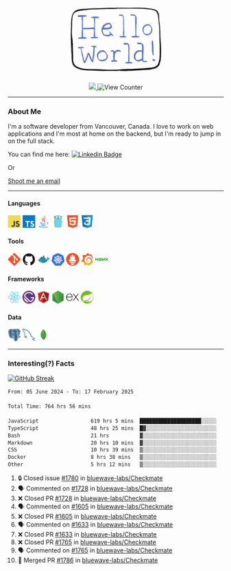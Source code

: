 <div align="center">
    <img src="./img/hello_world.webp" height="200px" width="">
    <div>
        <a href="https://www.linkedin.com/in/ajhollid">
            <img src="https://img.shields.io/badge/LinkedIn-blue"/>
        </a>
        <img src="https://komarev.com/ghpvc/?username=ajhollid&color=yellow" alt="View Counter">
    </div>
</div>

---

### About Me

I'm a software developer from Vancouver, Canada. I love to work on web applications and I'm most at home on the backend, but I'm ready to jump in on the full stack.

You can find me here: [![Linkedin Badge](https://img.shields.io/badge/-ajhollid-blue?style=flat&logo=Linkedin&logoColor=white)](https://www.linkedin.com/in/ajhollid)

Or

[Shoot me an email](mailto:ajhollid@gmail.com)

---

#### Languages

<div>
    <img src="./img/devicons/javascript-original.svg" width=30 height=30 alt="JavaScript">
    <img src="/img/devicons/typescript-original.svg" width=30 height=30 alt="TypeScript">
    <img src="./img/devicons/java-original.svg" width=30 height=30 alt="Java">
    <img src="./img/devicons/go-original.svg" width=30 height=30 alt="Golang">
    <img src="./img/devicons/html5-original.svg" width=30 height=30 alt="HTML 5">
    <img src="./img/devicons/css3-original.svg" width=30 height=30 alt="CSS 3">
</div>

#### Tools

<div>
    <img src="./img/devicons/git-original.svg" width=30 height=30 alt="Git">
    <img src="./img/devicons/github-original.svg" width=30 height=30 alt="Github">
    <img src="./img/devicons/docker-original.svg" width=30 
    height=30 alt="Docker">
    <img src="./img/devicons/kubernetes-original.svg" width=30 height=30 alt="K8">
    <img src="./img/devicons/prometheus-original.svg" width=30 height=30 alt="Prometheus">
    <img src="./img/devicons/grafana-original.svg" width=30 height=30 alt="Grafana">
    <img src="./img/devicons/nginx-original.svg" width=30 height=30 alt="Nginx">
</div>

#### Frameworks

<div>
    <img src="./img/devicons/react-original.svg" width=30 height=30 alt="React">
    <img src="./img/devicons/gatsby-original.svg" width=30 height=30 alt="Gatsby">
    <img src="./img/devicons/angularjs-original.svg" width=30 height=30 alt="AngularJS">
    <img src="./img/devicons/nodejs-original.svg" width=30 height=30 alt="NodeJS">
    <img src="./img/devicons/express-original.svg" width=30 height=30 alt="Express">
    <img src="./img/devicons/spring-original.svg" width=30 height=30 alt="Spring">
</div>

#### Data

<div>
    <img src="./img/devicons/postgresql-original.svg" width=30 height=30 alt="Postgresql">
    <img src="./img/devicons/mysql-original.svg" width=30 height=30 alt="Mysql">
    <img src="./img/devicons/mongodb-original.svg" width=30 height=30 alt="MongoDB">
</div>

---

### Interesting(?) Facts

[![GitHub Streak](http://github-readme-streak-stats.herokuapp.com?user=ajhollid)](https://git.io/streak-stats)

 <!--START_SECTION:waka-->

```txt
From: 05 June 2024 - To: 17 February 2025

Total Time: 764 hrs 56 mins

JavaScript                 619 hrs 5 mins  ████████████████████░░░░░   80.39 %
TypeScript                 48 hrs 25 mins  █▓░░░░░░░░░░░░░░░░░░░░░░░   06.29 %
Bash                       21 hrs          ▓░░░░░░░░░░░░░░░░░░░░░░░░   02.73 %
Markdown                   20 hrs 10 mins  ▓░░░░░░░░░░░░░░░░░░░░░░░░   02.62 %
CSS                        10 hrs 39 mins  ▒░░░░░░░░░░░░░░░░░░░░░░░░   01.38 %
Docker                     8 hrs 38 mins   ▒░░░░░░░░░░░░░░░░░░░░░░░░   01.12 %
Other                      5 hrs 12 mins   ▒░░░░░░░░░░░░░░░░░░░░░░░░   00.68 %
```

<!--END_SECTION:waka-->


<!--START_SECTION:activity-->
1. 🔒 Closed issue [#1780](https://github.com/bluewave-labs/Checkmate/issues/1780) in [bluewave-labs/Checkmate](https://github.com/bluewave-labs/Checkmate)
2. 🗣 Commented on [#1728](https://github.com/bluewave-labs/Checkmate/pull/1728#issuecomment-2666571805) in [bluewave-labs/Checkmate](https://github.com/bluewave-labs/Checkmate)
3. ❌ Closed PR [#1728](https://github.com/bluewave-labs/Checkmate/pull/1728) in [bluewave-labs/Checkmate](https://github.com/bluewave-labs/Checkmate)
4. 🗣 Commented on [#1605](https://github.com/bluewave-labs/Checkmate/pull/1605#issuecomment-2666569729) in [bluewave-labs/Checkmate](https://github.com/bluewave-labs/Checkmate)
5. ❌ Closed PR [#1605](https://github.com/bluewave-labs/Checkmate/pull/1605) in [bluewave-labs/Checkmate](https://github.com/bluewave-labs/Checkmate)
6. 🗣 Commented on [#1633](https://github.com/bluewave-labs/Checkmate/pull/1633#issuecomment-2666567532) in [bluewave-labs/Checkmate](https://github.com/bluewave-labs/Checkmate)
7. ❌ Closed PR [#1633](https://github.com/bluewave-labs/Checkmate/pull/1633) in [bluewave-labs/Checkmate](https://github.com/bluewave-labs/Checkmate)
8. ❌ Closed PR [#1765](https://github.com/bluewave-labs/Checkmate/pull/1765) in [bluewave-labs/Checkmate](https://github.com/bluewave-labs/Checkmate)
9. 🗣 Commented on [#1765](https://github.com/bluewave-labs/Checkmate/pull/1765#issuecomment-2666541388) in [bluewave-labs/Checkmate](https://github.com/bluewave-labs/Checkmate)
10. 🎉 Merged PR [#1786](https://github.com/bluewave-labs/Checkmate/pull/1786) in [bluewave-labs/Checkmate](https://github.com/bluewave-labs/Checkmate)
<!--END_SECTION:activity-->
